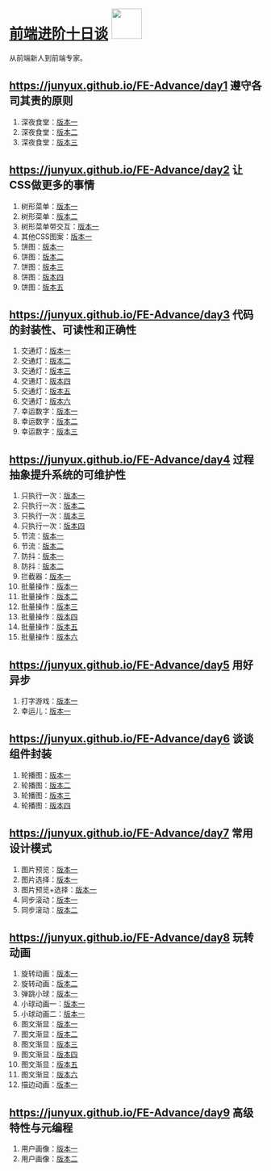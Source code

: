 # [前端进阶十日谈](https://junyux.github.io/FE-Advance/)  <a href="https://github.com/junyux/FE-Advance"><img src="https://p3.ssl.qhimg.com/t01e06bf108da7b94e8.png" width="60px"></a>

从前端新人到前端专家。

## https://junyux.github.io/FE-Advance/day1 遵守各司其责的原则

1. 深夜食堂：[版本一](https://junyux.github.io/FE-Advance/day01/index-v1.html)
1. 深夜食堂：[版本二](https://junyux.github.io/FE-Advance/day01/index-v2.html)
1. 深夜食堂：[版本三](https://junyux.github.io/FE-Advance/day01/index-v3.html)

## https://junyux.github.io/FE-Advance/day2 让CSS做更多的事情

1. 树形菜单：[版本一](https://junyux.github.io/FE-Advance/day02/index1-v1.html)
1. 树形菜单：[版本二](https://junyux.github.io/FE-Advance/day02/index1-v2.html)
1. 树形菜单带交互：[版本一](https://junyux.github.io/FE-Advance/day02/index1-v3.html)
1. 其他CSS图案：[版本一](https://junyux.github.io/FE-Advance/day02/index1-ex.html)
1. 饼图：[版本一](https://junyux.github.io/FE-Advance/day02/index2-v1.html)
1. 饼图：[版本二](https://junyux.github.io/FE-Advance/day02/index2-v2.html)
1. 饼图：[版本三](https://junyux.github.io/FE-Advance/day02/index2-v3.html)
1. 饼图：[版本四](https://junyux.github.io/FE-Advance/day02/index2-v4.html)
1. 饼图：[版本五](https://junyux.github.io/FE-Advance/day02/index2-v5.html)

## https://junyux.github.io/FE-Advance/day3 代码的封装性、可读性和正确性

1. 交通灯：[版本一](https://junyux.github.io/FE-Advance/day03/index1-v1.html)
1. 交通灯：[版本二](https://junyux.github.io/FE-Advance/day03/index1-v2.html)
1. 交通灯：[版本三](https://junyux.github.io/FE-Advance/day03/index1-v3.html)
1. 交通灯：[版本四](https://junyux.github.io/FE-Advance/day03/index1-v4.html)
1. 交通灯：[版本五](https://junyux.github.io/FE-Advance/day03/index1-v5.html)
1. 交通灯：[版本六](https://junyux.github.io/FE-Advance/day03/index1-v6.html)
1. 幸运数字：[版本一](https://junyux.github.io/FE-Advance/day03/index2-v1.html)
1. 幸运数字：[版本二](https://junyux.github.io/FE-Advance/day03/index2-v2.html)
1. 幸运数字：[版本三](https://junyux.github.io/FE-Advance/day03/index2-v3.html)

## https://junyux.github.io/FE-Advance/day4 过程抽象提升系统的可维护性

1. 只执行一次：[版本一](https://junyux.github.io/FE-Advance/day04/index1-v1.html)
1. 只执行一次：[版本二](https://junyux.github.io/FE-Advance/day04/index1-v2.html)
1. 只执行一次：[版本三](https://junyux.github.io/FE-Advance/day04/index1-v3.html)
1. 只执行一次：[版本四](https://junyux.github.io/FE-Advance/day04/index1-v4.html)
1. 节流：[版本一](https://junyux.github.io/FE-Advance/day04/index2-v1.html)
1. 节流：[版本二](https://junyux.github.io/FE-Advance/day04/index2-v2.html)
1. 防抖：[版本一](https://junyux.github.io/FE-Advance/day04/index3-v1.html)
1. 防抖：[版本二](https://junyux.github.io/FE-Advance/day04/index3-v2.html)
1. 拦截器：[版本一](https://junyux.github.io/FE-Advance/day04/index4-v1.html)
1. 批量操作：[版本一](https://junyux.github.io/FE-Advance/day04/index5-v1.html)
1. 批量操作：[版本二](https://junyux.github.io/FE-Advance/day04/index5-v2.html)
1. 批量操作：[版本三](https://junyux.github.io/FE-Advance/day04/index5-v3.html)
1. 批量操作：[版本四](https://junyux.github.io/FE-Advance/day04/index5-v4.html)
1. 批量操作：[版本五](https://junyux.github.io/FE-Advance/day04/index5-v5.html)
1. 批量操作：[版本六](https://junyux.github.io/FE-Advance/day04/index5-v6.html)

## https://junyux.github.io/FE-Advance/day5 用好异步

1. 打字游戏：[版本一](https://junyux.github.io/FE-Advance/day05/index1.html)
1. 幸运儿：[版本一](https://junyux.github.io/FE-Advance/day05/index2.html)

## https://junyux.github.io/FE-Advance/day6 谈谈组件封装

1. 轮播图：[版本一](https://junyux.github.io/FE-Advance/day06/index1.html)
1. 轮播图：[版本二](https://junyux.github.io/FE-Advance/day06/index2.html)
1. 轮播图：[版本三](https://junyux.github.io/FE-Advance/day06/index3.html)
1. 轮播图：[版本四](https://junyux.github.io/FE-Advance/day06/index4.html)

## https://junyux.github.io/FE-Advance/day7 常用设计模式

1. 图片预览：[版本一](https://junyux.github.io/FE-Advance/day07/index1.html)
1. 图片选择：[版本一](https://junyux.github.io/FE-Advance/day07/index2.html)
1. 图片预览+选择：[版本一](https://junyux.github.io/FE-Advance/day07/index3.html)
1. 同步滚动：[版本一](https://junyux.github.io/FE-Advance/day07/index4-v1.html)
1. 同步滚动：[版本二](https://junyux.github.io/FE-Advance/day07/index4-v2.html)

## https://junyux.github.io/FE-Advance/day8 玩转动画

1. 旋转动画：[版本一](https://junyux.github.io/FE-Advance/day08/index1-v1.html)
1. 旋转动画：[版本二](https://junyux.github.io/FE-Advance/day08/index1-v2.html)
1. 弹跳小球：[版本一](https://junyux.github.io/FE-Advance/day08/index2-v1.html)
1. 小球动画一：[版本一](https://junyux.github.io/FE-Advance/day08/index2-ex.html)
1. 小球动画二：[版本一](https://junyux.github.io/FE-Advance/day08/index2-ex2.html)
1. 图文渐显：[版本一](https://junyux.github.io/FE-Advance/day08/index3-v1.html)
1. 图文渐显：[版本二](https://junyux.github.io/FE-Advance/day08/index3-v2.html)
1. 图文渐显：[版本三](https://junyux.github.io/FE-Advance/day08/index3-v3.html)
1. 图文渐显：[版本四](https://junyux.github.io/FE-Advance/day08/index3-v4.html)
1. 图文渐显：[版本五](https://junyux.github.io/FE-Advance/day08/index3-v5.html)
1. 图文渐显：[版本六](https://junyux.github.io/FE-Advance/day08/index3-v5.html)
1. 描边动画：[版本一](https://junyux.github.io/FE-Advance/day08/index4.html)

## https://junyux.github.io/FE-Advance/day9 高级特性与元编程

1. 用户画像：[版本一](https://junyux.github.io/FE-Advance/day09/index1.html)
1. 用户画像：[版本二](https://junyux.github.io/FE-Advance/day09/index2.html)
